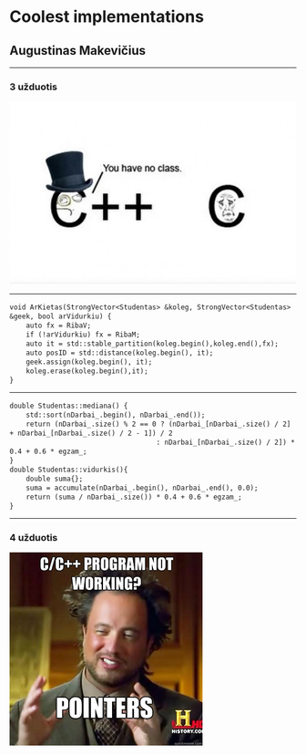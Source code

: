 # Coolest implementations
## Augustinas Makevičius

--- 

### 3 užduotis

![Jokes](c++-c-class.jpg)

---
```c++11
void ArKietas(StrongVector<Studentas> &koleg, StrongVector<Studentas> &geek, bool arVidurkiu) {
    auto fx = RibaV;
    if (!arVidurkiu) fx = RibaM;
    auto it = std::stable_partition(koleg.begin(),koleg.end(),fx);
    auto posID = std::distance(koleg.begin(), it);
    geek.assign(koleg.begin(), it);
    koleg.erase(koleg.begin(),it);
}
```
---
```c++11
double Studentas::mediana() {
    std::sort(nDarbai_.begin(), nDarbai_.end());
    return (nDarbai_.size() % 2 == 0 ? (nDarbai_[nDarbai_.size() / 2] + nDarbai_[nDarbai_.size() / 2 - 1]) / 2
                                    : nDarbai_[nDarbai_.size() / 2]) * 0.4 + 0.6 * egzam_;
}
double Studentas::vidurkis(){
    double suma{};
    suma = accumulate(nDarbai_.begin(), nDarbai_.end(), 0.0);
    return (suma / nDarbai_.size()) * 0.4 + 0.6 * egzam_;
}
```
---

### 4 užduotis
![Jokes](image61.png)
  


